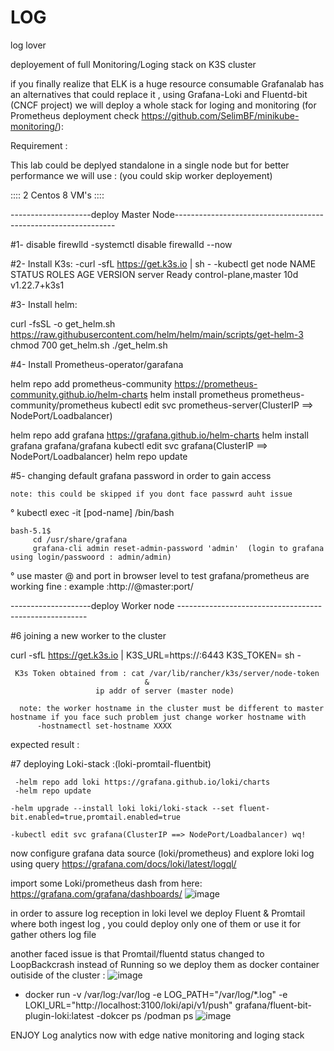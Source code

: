 # LOG
log lover 


deployement of full Monitoring/Loging stack  on K3S cluster

 if you finally realize that ELK is a huge resource consumable Grafanalab has an alternatives that could replace it ,
 using  Grafana-Loki and Fluentd-bit (CNCF project) we will deploy a whole stack 
 for loging and monitoring (for Prometheus deployment check https://github.com/SelimBF/minikube-monitoring/):
 
 

Requirement :


This lab could be deplyed standalone in a single node but for better performance we will use :
(you could  skip worker deployement)

:::: 2 Centos 8 VM's ::::  

--------------------deploy Master Node---------------------------------------------------------------

 #1- disable firewlld
    -systemctl disable firewalld --now

#2- Install K3s:
    -curl -sfL https://get.k3s.io | sh -
    -kubectl get node 
    NAME     STATUS     ROLES                  AGE    VERSION
    server   Ready      control-plane,master   10d    v1.22.7+k3s1
   
 #3- Install helm:

   curl -fsSL -o get_helm.sh https://raw.githubusercontent.com/helm/helm/main/scripts/get-helm-3
   chmod 700 get_helm.sh
   ./get_helm.sh
   
 #4- Install Prometheus-operator/garafana
 
   helm repo add prometheus-community https://prometheus-community.github.io/helm-charts
   helm install prometheus prometheus-community/prometheus
   kubectl edit svc prometheus-server(ClusterIP ==> NodePort/Loadbalancer)

   helm repo add grafana https://grafana.github.io/helm-charts
   helm install grafana grafana/grafana
   kubectl edit svc grafana(ClusterIP ==> NodePort/Loadbalancer)
   helm repo update
   
  #5- changing default grafana password in order to gain access
  
    note: this could be skipped if you dont face passwrd auht issue 

 ° kubectl exec -it [pod-name] /bin/bash

    bash-5.1$ 
         cd /usr/share/grafana
         grafana-cli admin reset-admin-password 'admin'  (login to grafana using login/passwoord : admin/admin)
 
  ° use master @ and  port in browser level to test grafana/prometheus are working fine :
      example :http://@master:port/
      
 --------------------deploy Worker node ------------------------------------------------------- 
    
#6 joining a new worker to the cluster

  curl -sfL https://get.k3s.io | K3S_URL=https://<server>:6443 K3S_TOKEN=<token> sh -
 
     K3s Token obtained from : cat /var/lib/rancher/k3s/server/node-token
                                  &
                       ip addr of server (master node)

      note: the worker hostname in the cluster must be different to master hostname if you face such problem just change worker hostname with 
          -hostnamectl set-hostname XXXX
  
  expected result :
  
  
  #7 deploying Loki-stack :(loki-promtail-fluentbit)


     -helm repo add loki https://grafana.github.io/loki/charts
     -helm repo update

    -helm upgrade --install loki loki/loki-stack --set fluent-bit.enabled=true,promtail.enabled=true

    -kubectl edit svc grafana(ClusterIP ==> NodePort/Loadbalancer) wq!

now configure grafana data source (loki/prometheus) and  explore loki log using query https://grafana.com/docs/loki/latest/logql/
  

import some Loki/prometheus  dash from here:  https://grafana.com/grafana/dashboards/
![image](https://user-images.githubusercontent.com/74049018/168295970-1fca7dfb-1ae7-4fac-b51b-4cd6cf40e8e8.png)

  in order to assure log reception in loki level we deploy Fluent & Promtail where both ingest log , you could deploy only one of them or use it for gather others log file   
  
  another faced issue is that Promtail/fluentd status changed to LoopBackcrash  instead of Running so we deploy them as docker container outiside of the cluster :
  ![image](https://user-images.githubusercontent.com/74049018/168295349-6d366244-4f1e-4bc8-9f80-461950479886.png)

  - docker run -v /var/log:/var/log -e LOG_PATH="/var/log/*.log" -e LOKI_URL="http://localhost:3100/loki/api/v1/push" grafana/fluent-bit-plugin-loki:latest
  -dokcer ps /podman ps 
![image](https://user-images.githubusercontent.com/74049018/168295188-ea5e6482-143f-49ed-b52a-ec8557b33cc9.png)

  
  ENJOY Log analytics now with edge native monitoring and loging stack  
  
  

  
    
